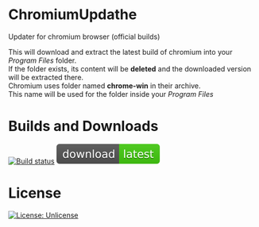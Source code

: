 # ChromiumUpdathe
Updater for chromium browser (official builds)

This will download and extract the latest build of chromium into your *Program Files* folder.  
If the folder exists, its content will be **deleted** and the downloaded version will be extracted there.  
Chromium uses folder named **chrome-win** in their archive.  
This name will be used for the folder inside your *Program Files*

# Builds and Downloads
[![Build status](https://ci.appveyor.com/api/projects/status/0hgmi1g80h44250w?svg=true)](https://ci.appveyor.com/project/xPucTu4/chromiumupdathe) 
[![Download link](download-latest-brightgreen.svg)](https://github.com/xPucTu4/ChromiumUpdathe/releases/latest)

# License
[![License: Unlicense](https://img.shields.io/badge/license-Unlicense-blue.svg)](http://unlicense.org/)  

